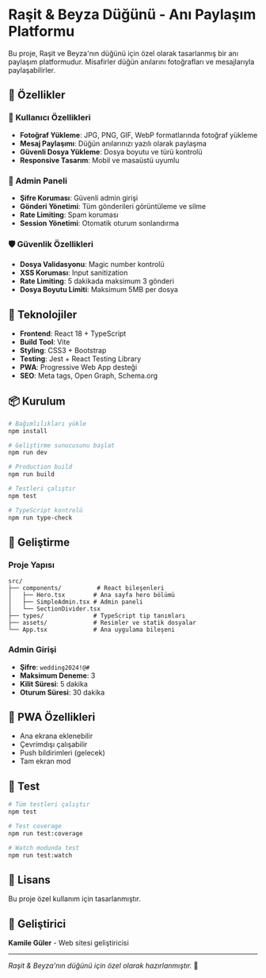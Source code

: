 # Raşit & Beyza Düğünü - Anı Paylaşım Platformu

Bu proje, Raşit ve Beyza'nın düğünü için özel olarak tasarlanmış bir anı paylaşım platformudur. Misafirler düğün anılarını fotoğrafları ve mesajlarıyla paylaşabilirler.

## 🎯 Özellikler

### 📱 Kullanıcı Özellikleri
- **Fotoğraf Yükleme**: JPG, PNG, GIF, WebP formatlarında fotoğraf yükleme
- **Mesaj Paylaşımı**: Düğün anılarınızı yazılı olarak paylaşma
- **Güvenli Dosya Yükleme**: Dosya boyutu ve türü kontrolü
- **Responsive Tasarım**: Mobil ve masaüstü uyumlu

### 🔐 Admin Paneli
- **Şifre Koruması**: Güvenli admin girişi
- **Gönderi Yönetimi**: Tüm gönderileri görüntüleme ve silme
- **Rate Limiting**: Spam koruması
- **Session Yönetimi**: Otomatik oturum sonlandırma

### 🛡️ Güvenlik Özellikleri
- **Dosya Validasyonu**: Magic number kontrolü
- **XSS Koruması**: Input sanitization
- **Rate Limiting**: 5 dakikada maksimum 3 gönderi
- **Dosya Boyutu Limiti**: Maksimum 5MB per dosya

## 🚀 Teknolojiler

- **Frontend**: React 18 + TypeScript
- **Build Tool**: Vite
- **Styling**: CSS3 + Bootstrap
- **Testing**: Jest + React Testing Library
- **PWA**: Progressive Web App desteği
- **SEO**: Meta tags, Open Graph, Schema.org

## 📦 Kurulum

```bash
# Bağımlılıkları yükle
npm install

# Geliştirme sunucusunu başlat
npm run dev

# Production build
npm run build

# Testleri çalıştır
npm test

# TypeScript kontrolü
npm run type-check
```

## 🔧 Geliştirme

### Proje Yapısı
```
src/
├── components/          # React bileşenleri
│   ├── Hero.tsx        # Ana sayfa hero bölümü
│   ├── SimpleAdmin.tsx # Admin paneli
│   └── SectionDivider.tsx
├── types/              # TypeScript tip tanımları
├── assets/             # Resimler ve statik dosyalar
└── App.tsx             # Ana uygulama bileşeni
```

### Admin Girişi
- **Şifre**: `wedding2024!@#`
- **Maksimum Deneme**: 3
- **Kilit Süresi**: 5 dakika
- **Oturum Süresi**: 30 dakika

## 📱 PWA Özellikleri

- Ana ekrana eklenebilir
- Çevrimdışı çalışabilir
- Push bildirimleri (gelecek)
- Tam ekran mod

## 🧪 Test

```bash
# Tüm testleri çalıştır
npm test

# Test coverage
npm run test:coverage

# Watch modunda test
npm run test:watch
```

## 📄 Lisans

Bu proje özel kullanım için tasarlanmıştır.

## 👥 Geliştirici

**Kamile Güler** - Web sitesi geliştiricisi

---

*Raşit & Beyza'nın düğünü için özel olarak hazırlanmıştır.* 💒

